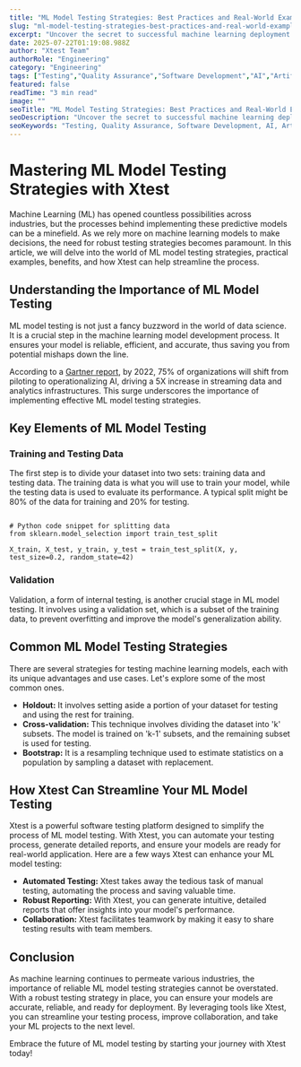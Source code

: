 ```yaml
---
title: "ML Model Testing Strategies: Best Practices and Real-World Examples"
slug: "ml-model-testing-strategies-best-practices-and-real-world-examples"
excerpt: "Uncover the secret to successful machine learning deployment with our in-depth guide on ML Model Testing Strategies. Dont miss out on learning the best tactics to validate, optimize, and maintain your machine learning models, ensuring robust, reliable results for your AI-driven solutions."
date: 2025-07-22T01:19:08.988Z
author: "Xtest Team"
authorRole: "Engineering"
category: "Engineering"
tags: ["Testing","Quality Assurance","Software Development","AI","Artificial Intelligence"]
featured: false
readTime: "3 min read"
image: ""
seoTitle: "ML Model Testing Strategies: Best Practices and Real-World Examples"
seoDescription: "Uncover the secret to successful machine learning deployment with our in-depth guide on ML Model Testing Strategies. Dont miss out on learning the best tactics to validate, optimize, and maintain your machine learning models, ensuring robust, reliable results for your AI-driven solutions."
seoKeywords: "Testing, Quality Assurance, Software Development, AI, Artificial Intelligence"
---
```


# Mastering ML Model Testing Strategies with Xtest

Machine Learning (ML) has opened countless possibilities across industries, but the processes behind implementing these predictive models can be a minefield. As we rely more on machine learning models to make decisions, the need for robust testing strategies becomes paramount. In this article, we will delve into the world of ML model testing strategies, practical examples, benefits, and how Xtest can help streamline the process.

## Understanding the Importance of ML Model Testing

ML model testing is not just a fancy buzzword in the world of data science. It is a crucial step in the machine learning model development process. It ensures your model is reliable, efficient, and accurate, thus saving you from potential mishaps down the line.

According to a [Gartner report](https://www.gartner.com/en/newsroom/press-releases/2019-10-14-gartner-predicts-75--of-enterprises-will-shift-from-pi), by 2022, 75% of organizations will shift from piloting to operationalizing AI, driving a 5X increase in streaming data and analytics infrastructures. This surge underscores the importance of implementing effective ML model testing strategies.

## Key Elements of ML Model Testing

### Training and Testing Data

The first step is to divide your dataset into two sets: training data and testing data. The training data is what you will use to train your model, while the testing data is used to evaluate its performance. A typical split might be 80% of the data for training and 20% for testing.

```

# Python code snippet for splitting data
from sklearn.model_selection import train_test_split

X_train, X_test, y_train, y_test = train_test_split(X, y, test_size=0.2, random_state=42)
```

### Validation

Validation, a form of internal testing, is another crucial stage in ML model testing. It involves using a validation set, which is a subset of the training data, to prevent overfitting and improve the model's generalization ability.

## Common ML Model Testing Strategies

There are several strategies for testing machine learning models, each with its unique advantages and use cases. Let's explore some of the most common ones.

*   **Holdout:** It involves setting aside a portion of your dataset for testing and using the rest for training.
*   **Cross-validation:** This technique involves dividing the dataset into 'k' subsets. The model is trained on 'k-1' subsets, and the remaining subset is used for testing.
*   **Bootstrap:** It is a resampling technique used to estimate statistics on a population by sampling a dataset with replacement.

## How Xtest Can Streamline Your ML Model Testing

Xtest is a powerful software testing platform designed to simplify the process of ML model testing. With Xtest, you can automate your testing process, generate detailed reports, and ensure your models are ready for real-world application. Here are a few ways Xtest can enhance your ML model testing:

*   **Automated Testing:** Xtest takes away the tedious task of manual testing, automating the process and saving valuable time.
*   **Robust Reporting:** With Xtest, you can generate intuitive, detailed reports that offer insights into your model's performance.
*   **Collaboration:** Xtest facilitates teamwork by making it easy to share testing results with team members.

## Conclusion

As machine learning continues to permeate various industries, the importance of reliable ML model testing strategies cannot be overstated. With a robust testing strategy in place, you can ensure your models are accurate, reliable, and ready for deployment. By leveraging tools like Xtest, you can streamline your testing process, improve collaboration, and take your ML projects to the next level.

Embrace the future of ML model testing by starting your journey with Xtest today!